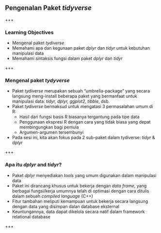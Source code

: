 ## Pengenalan Paket *tidyverse*

+++

### Learning Objectives
- Mengenal paket *tydiverse*
- Memahami apa dan kegunaan paket *dplyr* dan *tidyr* untuk kebutuhan manipulasi data
- Memahami sintaksis fungsi dalam paket *dplyr* dan *tidyr*

+++
### Mengenal paket *tydyverse*

- Paket *tydiverse* merupakan sebuah “umbrella-package” yang secara langsung meng-install beberapa paket yang bermanfaat untuk manipulasi data: *tidyr, dplyr, ggplot2, tibble*, dsb.
- Paket *tydiverse* bermaksud untuk mengatasi 3 permasalahan umum di R:
    - Hasil dari fungsi basis R biasanya tergantung pada tipe data
    - Penggunaan ekspresi R dengan cara yang tidak biasa yang depat membingungkan bagi pemula
    - Argumen-argumen tersembunyi
- Pada sesi ini, kita akan fokus pada 2 sub-paket dalam tydiverse: *tidyr* & *dplyr*
    
+++

### Apa itu *dplyr* and *tidyr*?
- Paket *dplyr* menyediakan *tools* yang umum digunakan dalam manipulasi data
- Paket ini dirancang khusus untuk bekerja dengan *data frame*, yang berbagai fungsi/kerja umumnya telah di optimasi dengan cara ditulis dalam sebuah *compiled language* (C++)
- Fitur tambahan meliputi kemampuan untuk bekerja secara langsung dengan data yang disimpan dalan database eksternal
- Keuntungannya, data dapat dikelola secara natif dalam framework relational database

+++

